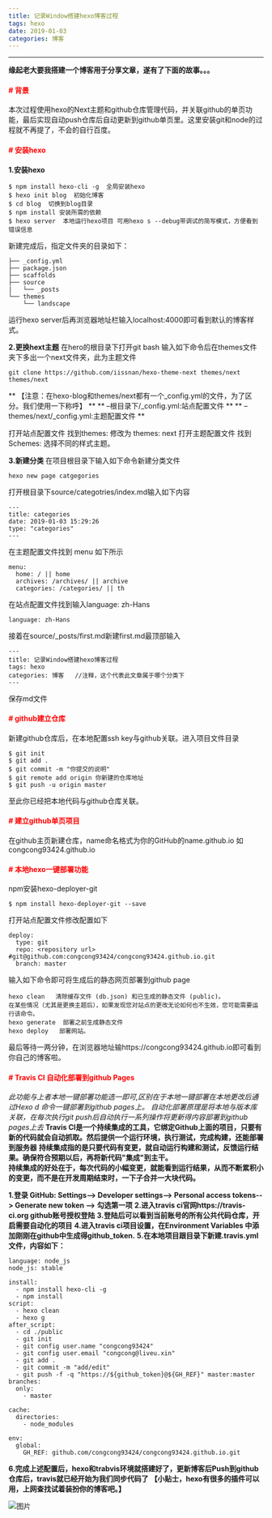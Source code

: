 ```yaml
---
title: 记录Window搭建hexo博客过程
tags: hexo
date: 2019-01-03
categories: 博客 
---
```

***
**缘起老大要我搭建一个博客用于分享文章，遂有了下面的故事。。。**

#### <font color=red># 背景</font>

本次过程使用hexo的Next主题和github仓库管理代码，并关联github的单页功能，最后实现自动push仓库后自动更新到github单页里。这里安装git和node的过程就不再提了，不会的自行百度。

#### <font color=red># 安装hexo</font>
**1.安装hexo**
``` 
$ npm install hexo-cli -g  全局安装hexo
$ hexo init blog  初始化博客
$ cd blog  切换到blog目录
$ npm install 安装所需的依赖
$ hexo server  本地运行hexo项目 可用hexo s --debug带调试的简写模式，方便看到错误信息
```
<!--more-->
新建完成后，指定文件夹的目录如下：
```
├── _config.yml
├── package.json
├── scaffolds
├── source
|   └── _posts
└── themes
    └── landscape
```
运行hexo server后再浏览器地址栏输入localhost:4000即可看到默认的博客样式。

**2.更换hext主题**
在hero的根目录下打开git bash 输入如下命令后在themes文件夹下多出一个next文件夹，此为主题文件
```
git clone https://github.com/iissnan/hexo-theme-next themes/next themes/next
```
** 【注意：在hexo-blog和themes/next都有一个_config.yml的文件，为了区分。我们使用一下称呼】 **
** –根目录下/_config.yml:站点配置文件 **
** –themes/next/_config.yml:主题配置文件 **

打开站点配置文件 找到themes: 修改为 themes: next
打开主题配置文件 找到Schemes: 选择不同的样式主题。

**3.新建分类**
在项目根目录下输入如下命令新建分类文件
```
hexo new page catgegories
```
打开根目录下source/categotries/index.md输入如下内容
```
---
title: categories
date: 2019-01-03 15:29:26
type: "categories"
---
```

在主题配置文件找到 menu 如下所示
```
menu:
  home: / || home
  archives: /archives/ || archive
  categories: /categories/ || th
```

在站点配置文件找到输入language: zh-Hans
```
language: zh-Hans
```

接着在source/_posts/first.md新建first.md最顶部输入
```
---
title: 记录Window搭建hexo博客过程
tags: hexo
categories: 博客   //注释，这个代表此文章属于哪个分类下
---
```
保存md文件

#### <font color=red># github建立仓库</font>
新建github仓库后，在本地配置ssh key与github关联。进入项目文件目录
```
$ git init
$ git add .
$ git commit -m "你提交的说明"
$ git remote add origin 你新建的仓库地址
$ git push -u origin master
```
至此你已经把本地代码与github仓库关联。

#### <font color=red># 建立github单页项目</font>
在github主页新建仓库，name命名格式为你的GitHub的name.github.io  如 congcong93424.github.io


#### <font color=red># 本地hexo一键部署功能</font>
npm安装hexo-deployer-git
```
$ npm install hexo-deployer-git --save
```
打开站点配置文件修改配置如下
```
deploy:
  type: git
  repo: <repository url> #git@github.com:congcong93424/congcong93424.github.io.git
  branch: master
```

输入如下命令即可将生成后的静态网页部署到github page
```
hexo clean   清除缓存文件 (db.json) 和已生成的静态文件 (public)。
在某些情况（尤其是更换主题后），如果发现您对站点的更改无论如何也不生效，您可能需要运行该命令。
hexo generate  部署之前生成静态文件
hexo deploy   部署网站。
```
最后等待一两分钟，在浏览器地址输https://congcong93424.github.io即可看到你自己的博客啦。

#### <font color=red># Travis CI 自动化部署到github Pages</font>
*此功能与上者本地一键部署功能选一即可,区别在于本地一键部署在本地更改后通过Hexo d 命令一键部署到github pages上。*
*自动化部署原理是将本地与版本库关联，在每次执行git push后自动执行一系列操作将更新得内容部署到github pages上去*
**Travis CI是一个持续集成的工具，它绑定Github上面的项目，只要有新的代码就会自动抓取。然后提供一个运行环境，执行测试，完成构建，还能部署到服务器**
**持续集成指的是只要代码有变更，就自动运行构建和测试，反馈运行结果。确保符合预期以后，再将新代码"集成"到主干。**  
**持续集成的好处在于，每次代码的小幅变更，就能看到运行结果，从而不断累积小的变更，而不是在开发周期结束时，一下子合并一大块代码。**

**1.登录 GitHub: Settings--> Developer settings--> Personal access tokens--> Generate new token --> 勾选第一项**
**2.进入travis ci官网https://travis-ci.org  github账号授权登陆**
**3.登陆后可以看到当前账号的所有公共代码仓库，开启需要自动化的项目**
**4.进入travis ci项目设置，在Environment Variables 中添加刚刚在github中生成得github_token.**
**5.在本地项目跟目录下新建.travis.yml文件，内容如下：**
```
language: node_js
node_js: stable

install:
  - npm install hexo-cli -g
  - npm install
script:
  - hexo clean
  - hexo g
after_script:
  - cd ./public
  - git init
  - git config user.name "congcong93424"
  - git config user.email "congcong@liveu.xin"
  - git add .
  - git commit -m "add/edit"
  - git push -f -q "https://${github_token}@${GH_REF}" master:master
branches:
  only:
    - master

cache:
  directories:
    - node_modules

env:
  global:
    GH_REF: github.com/congcong93424/congcong93424.github.io.git
```

**6.完成上述配置后，hexo和trabvis环境就搭建好了，更新博客后Push到github仓库后，travis就已经开始为我们同步代码了**
**【小贴士，hexo有很多的插件可以用，上网查找试着装扮你的博客吧。】**
<!-- <img src="/images/1.png" width="400px" /> -->
 <!-- 9dc6efe819a86f80a52588a7a9729f20c6344c0d  -->
![图片](/images/1.png)
